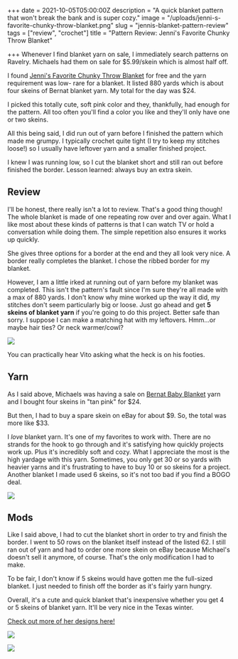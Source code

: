 +++
date = 2021-10-05T05:00:00Z
description = "A quick blanket pattern that won't break the bank and is super cozy."
image = "/uploads/jenni-s-favorite-chunky-throw-blanket.png"
slug = "jennis-blanket-pattern-review"
tags = ["review", "crochet"]
title = "Pattern Review: Jenni's Favorite Chunky Throw Blanket"

+++
Whenever I find blanket yarn on sale, I immediately search patterns on Ravelry. Michaels had them on sale for $5.99/skein which is almost half off.

I found [Jenni's Favorite Chunky Throw Blanket](http://byjennidesigns.blogspot.com/2016/12/jennisfavoritechunkythrowblanket.html) for free and the yarn requirement was low- rare for a blanket. It listed 880 yards which is about four skeins of Bernat blanket yarn. My total for the day was $24.

I picked this totally cute, soft pink color and they, thankfully, had enough for the pattern. All too often you'll find a color you like and they'll only have one or two skeins.

All this being said, I did run out of yarn before I finished the pattern which made me grumpy. I typically crochet quite tight (I try to keep my stitches loose!) so I usually have leftover yarn and a smaller finished project.

I knew I was running low, so I cut the blanket short and still ran out before finished the border. Lesson learned: always buy an extra skein.

## Review

I'll be honest, there really isn't a lot to review. That's a good thing though! The whole blanket is made of one repeating row over and over again. What I like most about these kinds of patterns is that I can watch TV or hold a conversation while doing them. The simple repetition also ensures it works up quickly.

She gives three options for a border at the end and they all look very nice. A border really completes the blanket. I chose the ribbed border for my blanket.

However, I am a little irked at running out of yarn before my blanket was completed. This isn't the pattern's fault since I'm sure they're all made with a max of 880 yards. I don't know why mine worked up the way it did, my stitches don't seem particularly big or loose. Just go ahead and get **5 skeins of blanket yarn** if you're going to do this project. Better safe than sorry. I suppose I can make a matching hat with my leftovers. Hmm...or maybe hair ties? Or neck warmer/cowl?

![](/uploads/vito-dog-looking-at-camera-with-yarn.jpg)

You can practically hear Vito asking what the heck is on his footies.

## Yarn

As I said above, Michaels was having a sale on [Bernat Baby Blanket](https://www.michaels.com/bernat-baby-blanket-yarn/M20003611.html?dwvar_M20003611_size=10.5%20oz&dwvar_M20003611_color=Light%20Sky) yarn and I bought four skeins in "tan pink" for $24.

But then, I had to buy a spare skein on eBay for about $9. So, the total was more like $33.

I _love_ blanket yarn. It's one of my favorites to work with. There are no strands for the hook to go through and it's satisfying how quickly projects work up. Plus it's incredibly soft and cozy. What I appreciate the most is the high yardage with this yarn. Sometimes, you only get 30 or so yards with heavier yarns and it's frustrating to have to buy 10 or so skeins for a project. Another blanket I made used 6 skeins, so it's not too bad if you find a BOGO deal.

![](/uploads/four-skeins-bernat-blanket-yarn-tan-pink.jpg)

## Mods

Like I said above, I had to cut the blanket short in order to try and finish the border. I went to 50 rows on the blanket itself instead of the listed 62. I still ran out of yarn and had to order one more skein on eBay because Michael's doesn't sell it anymore, of course. That's the only modification I had to make.

To be fair, I don't know if 5 skeins would have gotten me the full-sized blanket. I just needed to finish off the border as it's fairly yarn hungry.

Overall, it's a cute and quick blanket that's inexpensive whether you get 4 or 5 skeins of blanket yarn. It'll be very nice in the Texas winter.

[Check out more of her designs here!](http://byjennidesigns.blogspot.com/)

![](/uploads/crochet-blanket-close-up.jpg)

![](/uploads/crochet-blanket-on-chair-full-view.jpg)